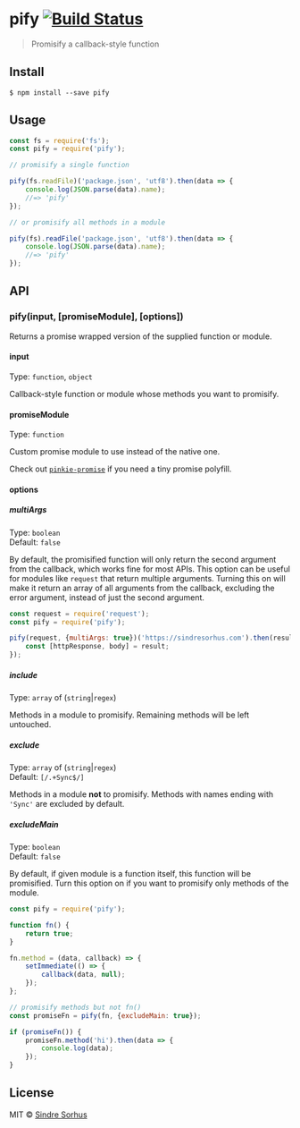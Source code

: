 # pify [![Build Status](https://travis-ci.org/sindresorhus/pify.svg?branch=master)](https://travis-ci.org/sindresorhus/pify)> Promisify a callback-style function## Install```$ npm install --save pify```## Usage```jsconst fs = require('fs');const pify = require('pify');// promisify a single functionpify(fs.readFile)('package.json', 'utf8').then(data => {	console.log(JSON.parse(data).name);	//=> 'pify'});// or promisify all methods in a modulepify(fs).readFile('package.json', 'utf8').then(data => {	console.log(JSON.parse(data).name);	//=> 'pify'});```## API### pify(input, [promiseModule], [options])Returns a promise wrapped version of the supplied function or module.#### inputType: `function`, `object`Callback-style function or module whose methods you want to promisify.#### promiseModuleType: `function`Custom promise module to use instead of the native one.Check out [`pinkie-promise`](https://github.com/floatdrop/pinkie-promise) if you need a tiny promise polyfill.#### options##### multiArgsType: `boolean`  Default: `false`By default, the promisified function will only return the second argument from the callback, which works fine for most APIs. This option can be useful for modules like `request` that return multiple arguments. Turning this on will make it return an array of all arguments from the callback, excluding the error argument, instead of just the second argument.```jsconst request = require('request');const pify = require('pify');pify(request, {multiArgs: true})('https://sindresorhus.com').then(result => {	const [httpResponse, body] = result;});```##### includeType: `array` of (`string`|`regex`)Methods in a module to promisify. Remaining methods will be left untouched.##### excludeType: `array` of (`string`|`regex`)  Default: `[/.+Sync$/]`Methods in a module **not** to promisify. Methods with names ending with `'Sync'` are excluded by default.##### excludeMainType: `boolean`  Default: `false`By default, if given module is a function itself, this function will be promisified. Turn this option on if you want to promisify only methods of the module.```jsconst pify = require('pify');function fn() {	return true;}fn.method = (data, callback) => {	setImmediate(() => {		callback(data, null);	});};// promisify methods but not fn()const promiseFn = pify(fn, {excludeMain: true});if (promiseFn()) {	promiseFn.method('hi').then(data => {		console.log(data);	});}```## LicenseMIT © [Sindre Sorhus](http://sindresorhus.com)